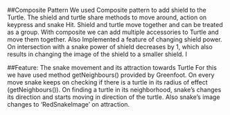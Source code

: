 ##Composite Pattern
We used Composite pattern to add shield to the Turtle.
The shield and turtle share methods to move around, action on keypress and snake Hit. Shield and turtle move together and can be treated as a group. With composite we can add multiple accessories to Turtle and move them together.  Also Implemented a feature of changing shield power. On intersection with a snake power of shield decreases by 1, which also results in changing the image of the shield to a smaller shield.
I

##Feature: The snake movement and its attraction towards Turtle
For this we have used method getNeighbours() provided by Greenfoot. On every move snake keeps on checking if there is a turtle in its radius of effect (getNeighbours()). On finding	a turtle in its neighborhood, snake’s changes its direction and starts moving in direction of the turtle. Also snake’s image changes to ‘RedSnakeImage’ on attraction.
